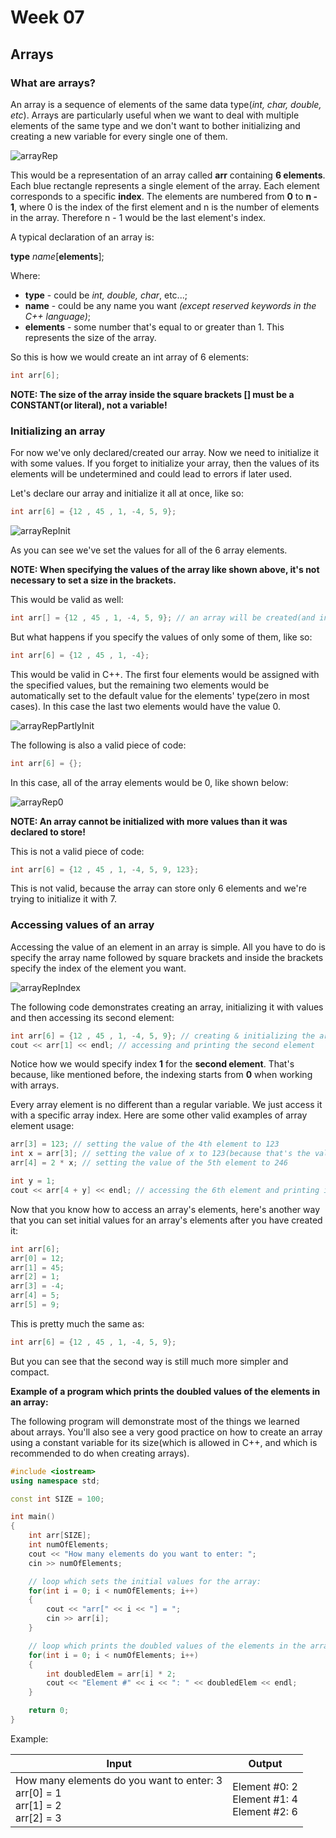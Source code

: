 # Week 07
## Arrays

### What are arrays?
An array is a sequence of elements of the same data type(*int, char, double, etc*). Arrays are particularly useful when we want to deal with multiple elements of the same type and we don't want to bother initializing and creating a new variable for every single one of them.

![arrayRep](/Week07/images/arrayRep.jpeg)

This would be a representation of an array called **arr** containing **6 elements**. Each blue rectangle represents a single element of the array. Each element corresponds to a specific **index**. The elements are numbered from **0** to **n - 1**, where 0 is the index of the first element and n is the number of elements in the array. Therefore n - 1 would be the last element's index.

A typical declaration of an array is:

**type** *name*[**elements**];

Where:
 * **type** - could be *int, double, char*, etc...;
 * **name** - could be any name you want *(except reserved keywords in the C++ language)*;
 * **elements** - some number that's equal to or greater than 1. This represents the size of the array.

So this is how we would create an int array of 6 elements:
```c++
int arr[6];
```

**NOTE: The size of the array inside the square brackets [] must be a CONSTANT(or literal), not a variable!**

### Initializing an array
For now we've only declared/created our array. Now we need to initialize it with some values. If you forget to initialize your array, then the values of its elements will be undetermined and could lead to errors if later used.

Let's declare our array and initialize it all at once, like so:
```c++
int arr[6] = {12 , 45 , 1, -4, 5, 9};
```
![arrayRepInit](/Week07/images/arrayRepInit.jpeg)

As you can see we've set the values for all of the 6 array elements.

**NOTE: When specifying the values of the array like shown above, it's not necessary to set a size in the brackets.**

This would be valid as well:
```c++
int arr[] = {12 , 45 , 1, -4, 5, 9}; // an array will be created(and initialized) with space for 6 elements
```


But what happens if you specify the values of only some of them, like so:
```c++
int arr[6] = {12 , 45 , 1, -4};
```
This would be valid in C++. The first four elements would be assigned with the specified values, but the remaining two elements would be automatically set to the default value for the elements' type(zero in most cases). In this case the last two elements would have the value 0.

![arrayRepPartlyInit](/Week07/images/arrayRepPartlyInit.jpeg)

The following is also a valid piece of code:
```c++
int arr[6] = {};
```
In this case, all of the array elements would be 0, like shown below:

![arrayRep0](/Week07/images/arrayRep0.jpeg)

**NOTE: An array cannot be initialized with more values than it was declared to store!**

This is not a valid piece of code:
```c++
int arr[6] = {12 , 45 , 1, -4, 5, 9, 123};
```
This is not valid, because the array can store only 6 elements and we're trying to initialize it with 7.

### Accessing values of an array
Accessing the value of an element in an array is simple. All you have to do is specify the array name followed by square brackets and inside the brackets specify the index of the element you want.

![arrayRepIndex](/Week07/images/arrayRepIndex.jpeg)

The following code demonstrates creating an array, initializing it with values and then accessing its second element:
```c++
int arr[6] = {12 , 45 , 1, -4, 5, 9}; // creating & initializing the array
cout << arr[1] << endl; // accessing and printing the second element
```

Notice how we would specify index **1** for the **second element**. That's because, like mentioned before, the indexing starts from **0** when working with arrays.

Every array element is no different than a regular variable. We just access it with a specific array index. Here are some other valid examples of array element usage:
```c++
arr[3] = 123; // setting the value of the 4th element to 123
int x = arr[3]; // setting the value of x to 123(because that's the value of the 4th element in the array)
arr[4] = 2 * x; // setting the value of the 5th element to 246

int y = 1;
cout << arr[4 + y] << endl; // accessing the 6th element and printing it
```

Now that you know how to access an array's elements, here's another way that you can set initial values for an array's elements after you have created it:
```c++
int arr[6];
arr[0] = 12;
arr[1] = 45;
arr[2] = 1;
arr[3] = -4;
arr[4] = 5;
arr[5] = 9;
```

This is pretty much the same as:
```c++
int arr[6] = {12 , 45 , 1, -4, 5, 9};
```

But you can see that the second way is still much more simpler and compact.


**Example of a program which prints the doubled values of the elements in an array:**

The following program will demonstrate most of the things we learned about arrays. You'll also see a very good practice on how to create an array using a constant variable for its size(which is allowed in C++, and which is recommended to do when creating arrays).
```c++
#include <iostream>
using namespace std;

const int SIZE = 100;

int main()
{
    int arr[SIZE];
    int numOfElements;
    cout << "How many elements do you want to enter: ";
    cin >> numOfElements;

    // loop which sets the initial values for the array:
    for(int i = 0; i < numOfElements; i++)
    {
        cout << "arr[" << i << "] = ";
        cin >> arr[i];
    }

    // loop which prints the doubled values of the elements in the array:
    for(int i = 0; i < numOfElements; i++)
    {
        int doubledElem = arr[i] * 2;
        cout << "Element #" << i << ": " << doubledElem << endl;
    }

    return 0;
}
```


Example:

| Input                                                                                    | Output                                           |
|------------------------------------------------------------------------------------------|--------------------------------------------------|
| How many elements do you want to enter: 3<br/>arr[0] = 1<br/>arr[1] = 2<br/>arr[2] = 3   | Element #0: 2<br/>Element #1: 4<br/>Element #2: 6|
